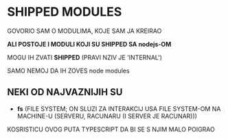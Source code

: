 # SHIPPED MODULES

GOVORIO SAM O MODULIMA, KOJE SAM JA KREIRAO

**ALI POSTOJE I MODULI KOJI SU SHIPPED SA nodejs-OM**

MOGU IH ZVATI **SHIPPED** (PRAVI NZIV JE 'INTERNAL')

SAMO NEMOJ DA  IH ZOVES node modules

## NEKI OD NAJVAZNIJIH SU

- **fs** (FILE SYSTEM; ON SLUZI ZA INTERAKCIJ USA FILE SYSTEM-OM NA MACHINE-U (SERVERU, RACUNARU (I SERVER JE RACUNAR)))

KOSRISTICU OVOG PUTA TYPESCRIPT DA BI SE S NJIM MALO POIGRAO

